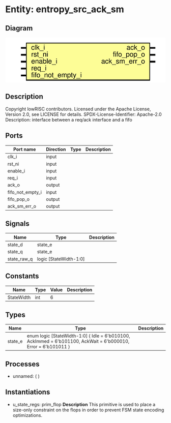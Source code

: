 # Entity: entropy_src_ack_sm

## Diagram

![Diagram](entropy_src_ack_sm.svg "Diagram")
## Description

Copyright lowRISC contributors.
 Licensed under the Apache License, Version 2.0, see LICENSE for details.
 SPDX-License-Identifier: Apache-2.0
 Description: interface between a req/ack interface and a fifo
 
## Ports

| Port name        | Direction | Type | Description |
| ---------------- | --------- | ---- | ----------- |
| clk_i            | input     |      |             |
| rst_ni           | input     |      |             |
| enable_i         | input     |      |             |
| req_i            | input     |      |             |
| ack_o            | output    |      |             |
| fifo_not_empty_i | input     |      |             |
| fifo_pop_o       | output    |      |             |
| ack_sm_err_o     | output    |      |             |
## Signals

| Name        | Type                   | Description |
| ----------- | ---------------------- | ----------- |
| state_d     | state_e                |             |
| state_q     | state_e                |             |
| state_raw_q | logic [StateWidth-1:0] |             |
## Constants

| Name       | Type | Value | Description |
| ---------- | ---- | ----- | ----------- |
| StateWidth | int  | 6     |             |
## Types

| Name    | Type                                                                                                                                              | Description |
| ------- | ------------------------------------------------------------------------------------------------------------------------------------------------- | ----------- |
| state_e | enum logic [StateWidth-1:0] {     Idle      = 6'b010100,      AckImmed  = 6'b101100,      AckWait   = 6'b000010,      Error     = 6'b101011     } |             |
## Processes
- unnamed: (  )
## Instantiations

- u_state_regs: prim_flop
**Description**
This primitive is used to place a size-only constraint on the
flops in order to prevent FSM state encoding optimizations.

